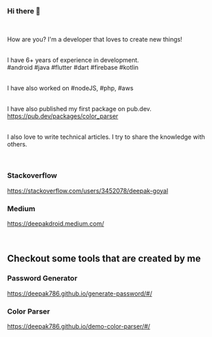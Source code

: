 ### Hi there 👋
<br/>
<p>
How are you? I'm a developer that loves to create new things!
<br/>
<br/>

I have 6+ years of experience in development.
<br/>
#android #java #flutter #dart #firebase #kotlin
<br/>
<br/>

I have also worked on #nodeJS, #php, #aws
<br/>
<br/>

I have also published my first package on pub.dev.
<br/>
https://pub.dev/packages/color_parser
<br/>
<br/>

I also love to write technical articles. I try to share the knowledge with others.

</p>

</br>

### Stackoverflow
https://stackoverflow.com/users/3452078/deepak-goyal

### Medium
https://deepakdroid.medium.com/

<br/>

## Checkout some tools that are created by me

### Password Generator
https://deepak786.github.io/generate-password/#/

### Color Parser
https://deepak786.github.io/demo-color-parser/#/